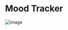 # Mood Tracker
![image](https://github.com/user-attachments/assets/ff922ef7-f2ae-420e-9c23-b7739c1c8197)
